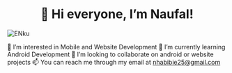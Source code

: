 <h1 align="center">👋 Hi everyone, I’m Naufal! </h1>
  

![ENku](https://user-images.githubusercontent.com/87630529/165984741-8a2488dd-94c5-468b-98a1-412c8d561449.gif)

👀 I’m interested in Mobile and Website Development
🌱 I’m currently learning Android Development
💞️ I’m looking to collaborate on android or website projects
📫 You can reach me through my email at nhabibie25@gmail.com

<!---
naufalrif/naufalrif is a ✨ special ✨ repository because its `README.md` (this file) appears on your GitHub profile.
You can click the Preview link to take a look at your changes.
--->
